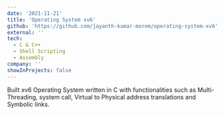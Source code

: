 ```yaml
---
date: '2021-11-21'
title: 'Operating System xv6'
github: 'https://github.com/jayanth-kumar-morem/operating-system-xv6'
external: ''
tech:
  - C & C++
  - Shell Scripting
  - Assembly
company: ''
showInProjects: false
---
```


Built xv6 Operating System written in C with functionalities such as Multi-Threading, system call, Virtual to Physical address translations and Symbolic links.
